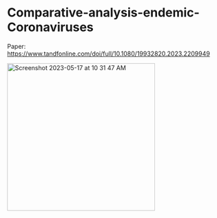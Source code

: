 # Comparative-analysis-endemic-Coronaviruses

Paper: https://www.tandfonline.com/doi/full/10.1080/19932820.2023.2209949

<img width="343" alt="Screenshot 2023-05-17 at 10 31 47 AM" src="https://github.com/spawar2/Comparative-analysis-endemic-Coronaviruses/assets/25118302/cf8ae732-ed03-4eb3-810d-ed6efd2fee58">
